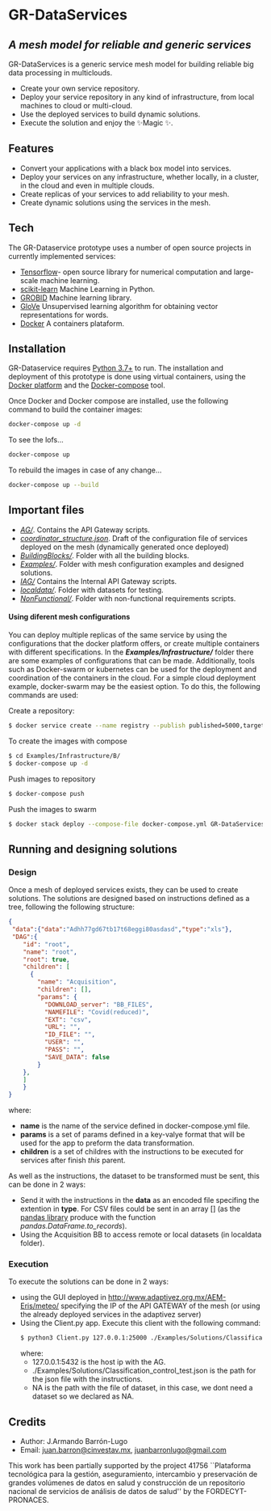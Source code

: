 # GR-DataServices
## _A mesh model for reliable and generic services_

GR-DataServices is a generic service mesh model for building reliable big data processing in multiclouds.

- Create your own service repository.
- Deploy your service repository in any kind of infrastructure, from local machines to cloud or multi-cloud.
- Use the deployed services to build dynamic solutions.
- Execute the solution and enjoy the ✨Magic ✨.

## Features

- Convert your applications with a black box model into services.
- Deploy your services on any infrastructure, whether locally, in a cluster, in the cloud and even in multiple clouds.
- Create replicas of your services to add reliability to your mesh.
- Create dynamic solutions using the services in the mesh.
## Tech

The GR-Dataservice prototype uses a number of open source projects in currently implemented services:

- [Tensorflow](https://www.tensorflow.org/)- open source library for numerical computation and large-scale machine learning.
- [scikit-learn](https://scikit-learn.org/stable/) Machine Learning in Python.
- [GROBID](https://grobid.readthedocs.io/en/latest/) Machine learning library. 
- [GloVe](https://nlp.stanford.edu/projects/glove/) Unsupervised learning algorithm for obtaining vector representations for words.
- [Docker](https://www.docker.com/) A containers plataform.


## Installation

GR-Dataservice requires [Python 3.7+](https://www.python.org/) to run.
The installation and deployment of this prototype is done using virtual containers, using the [Docker platform](https://www.docker.com/) and the [Docker-compose](https://docs.docker.com/compose/) tool.

Once Docker and Docker compose are installed, use the following command to build the container images:

```sh
docker-compose up -d
```
To see the lofs...
```sh
docker-compose up
```
To rebuild the images in case of any change...
```sh
docker-compose up --build
```
## Important files
 + [_AG/_](./AG). Contains the API Gateway scripts.
 + [_coordinator_structure.json_](./coordinator_structure.json). Draft of the configuration file of services deployed on the mesh (dynamically generated once deployed)
 + [_BuildingBlocks/_](./BuildingBlocks). Folder with all the building blocks.
 + [_Examples/_](Examples). Folder with mesh configuration examples and designed solutions.
 + [_IAG/_](./IAG)  Contains the  Internal API Gateway scripts.
 + [_localdata/_](./localdata). Folder with datasets for testing.
 + [_NonFunctional/_](./NonFunctional). Folder with non-functional requirements scripts.

#### Using diferent mesh configurations
You can deploy multiple replicas of the same service by using the configurations that the docker platform offers, or create multiple containers with different specifications. In the **_Examples/Infrastructure/_** folder there are some examples of configurations that can be made. Additionally, tools such as Docker-swarm or kubernetes can be used for the deployment and coordination of the containers in the cloud. For a simple cloud deployment example, docker-swarm may be the easiest option. To do this, the following commands are used:

Create a repository:
```sh
$ docker service create --name registry --publish published=5000,target=5000 registry:2
```
To create the images with compose
```sh
$ cd Examples/Infrastructure/B/
$ docker-compose up -d
```
Push images to repository
```sh
$ docker-compose push
```
Push the images to swarm
```sh
$ docker stack deploy --compose-file docker-compose.yml GR-DataServices
```


## Running and designing solutions

### Design
Once a mesh of deployed services exists, they can be used to create solutions.
The solutions are designed based on instructions defined as a tree, following the following structure:
```json
{
 "data":{"data":"Adhh77gd67tb17t68eggi80asdasd","type":"xls"},
 "DAG":{ 
    "id": "root",
    "name": "root",
    "root": true,
    "children": [
      {
        "name": "Acquisition",
        "children": [],
        "params": {
          "DOWNLOAD_server": "BB_FILES",
          "NAMEFILE": "Covid(reduced)",
          "EXT": "csv",
          "URL": "",
          "ID_FILE": "",
          "USER": "",
          "PASS": "",
          "SAVE_DATA": false
        }
    },
    ]
    }
}
```
where:
+ **name** is the name of the service defined in docker-compose.yml file.
+ **params** is a set of params defined in a key-valye format that will be used for the app to preform the data transformation.
+ **children** is a set of childres with the instructions to be executed for services after finish _this_ parent.

As well as the instructions, the dataset to be transformed must be sent, this can be done in 2 ways:
+ Send it with the instructions in the **data** as an encoded file specifing the extention in **type**. For CSV files could be sent in an array [] (as the [pandas library](https://pandas.pydata.org/docs/reference/api/pandas.DataFrame.to_records.html) produce with the function *pandas.DataFrame.to_records*).
+ Using the Acquisition BB to access remote or local datasets (in localdata folder).

### Execution

To execute the solutions can be done in 2 ways:
+ using the GUI deployed in http://www.adaptivez.org.mx/AEM-Eris/meteo/ specifying the IP of the API GATEWAY of the mesh (or using the already deployed services in the adaptivez server)
+ Using the Client.py app.  Execute this client with the following command:
    ```sh
    $ python3 Client.py 127.0.0.1:25000 ./Examples/Solutions/Classification_control_test.json NA
    ```
    where:
    + 127.0.0.1:5432 is the host ip with the AG.
    + ./Examples/Solutions/Classification_control_test.json is the path for the json file with the instructions.
    + NA is the path with the file of dataset, in this case, we dont need a dataset so we declared as NA. 
    
    

## Credits
* Author: J.Armando Barrón-Lugo
* Email: juan.barron@cinvestav.mx, juanbarronlugo@gmail.com

This work has been partially supported by the project 41756 ``Plataforma tecnológica para la gestión, aseguramiento, intercambio y preservación de grandes volúmenes de datos en salud y construcción de un repositorio nacional de servicios de análisis de datos de salud'' by the  FORDECYT-PRONACES.

